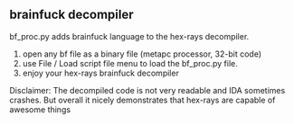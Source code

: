 brainfuck decompiler
---
bf_proc.py adds brainfuck language to the hex-rays decompiler.

1) open any bf file as a binary file (metapc processor, 32-bit code)
2) use File / Load script file menu to load the bf_proc.py file.
3) enjoy your hex-rays brainfuck decompiler


Disclaimer:
 The decompiled code is not very readable and IDA sometimes crashes. But overall it nicely demonstrates that hex-rays are capable of awesome things
